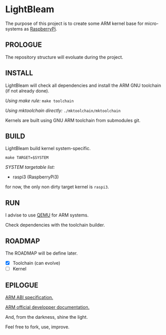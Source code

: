 # LightBleam

The purpose of this project is to create some ARM kernel base for micro-systems as [RaspberryPi](https://fr.wikipedia.org/wiki/Raspberry_Pi).

## PROLOGUE

The repository structure will evoluate during the project.

## INSTALL

LightBleam will check all dependencies and install the ARM GNU toolchain (if not already done).

_Using make rule:_ `make toolchain`

_Using mktoolchain directly:_ `./mktoolchain/mktoolchain`

Kernels are built using GNU ARM toolchain from submodules git.

## BUILD

LightBleam build kernel system-specific.

`make TARGET=$SYSTEM`

*SYSTEM targetable list:*
  - raspi3 (RaspberryPi3)

for now, the only non dirty target kernel is `raspi3`.

## RUN

I advise to use [QEMU](https://www.qemu.org/docs/master/qemu-doc.html) for ARM systems.

Check dependencies with the toolchain builder.

## ROADMAP

The ROADMAP will be define later.

- [X] Toolchain (can evolve)
- [ ] Kernel

## EPILOGUE

[ARM ABI specification.](http://infocenter.arm.com/help/index.jsp?topic=/com.arm.doc.ihi0042f/index.html)

[ARM official developper documentation.](https://developer.arm.com/docs)

And, from the darkness, shine the light.

Feel free to fork, use, improve.
